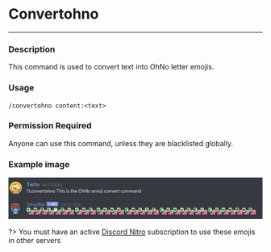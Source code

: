 # Convertohno
---
### Description
This command is used to convert text into OhNo letter emojis.
### Usage
```
/convertohno content:<text>
```
### Permission Required
Anyone can use this command, unless they are blacklisted globally.

### Example image
![convert example](../images/convertohno.PNG)

?> You must have an active [Discord Nitro](https://discord.com/nitro) subscription to use these emojis in other servers
